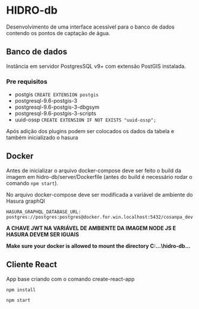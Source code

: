 # HIDRO-db

Desenvolvimento de uma interface acessível para o banco de dados contendo os pontos de captação de água.

## Banco de dados

Instância em servidor PostgresSQL v9+ com extensão PostGIS instalada.

### Pre requisitos

- postgis
  `CREATE EXTENSION postgis`
- postgresql-9.6-postgis-3
- postgresql-9.6-postgis-3-dbgsym
- postgresql-9.6-postgis-3-scripts
- uuid-ossp
  `CREATE EXTENSION IF NOT EXISTS "uuid-ossp";`

Após adição dos plugins podem ser colocados os dados da tabela e também inicializado o hasura

## Docker

Antes de inicializar o arquivo docker-compose deve ser feito o build da imagem em hidro-db/server/Dockerfile (antes do build é necessário rodar o comando `npm start`).

No arquivo docker-compose deve ser modificada a variável de ambiente do Hasura graphQl

`HASURA_GRAPHQL_DATABASE_URL: postgres://postgres:postgres@docker.for.win.localhost:5432/cosanpa_dev`

**A CHAVE JWT NA VARIÁVEL DE AMBIENTE DA IMAGEM NODE JS E HASURA DEVEM SER IGUAIS**

**Make sure your docker is allowed to mount the directory C:\...\hidro-db\...**

## Cliente React

App base criando com o comando create-react-app

`npm install`

`npm start`
